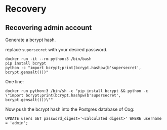 # Recovery

## Recovering admin account

Generate a bcrypt hash.

replace `supersecret` with your desired password.

```
docker run -it --rm python:3 /bin/bash
pip install bcrypt
python -c "import bcrypt;print(bcrypt.hashpw(b'supersecret', bcrypt.gensalt()))"
```

One line:

```
docker run python:3 /bin/sh -c "pip install bcrypt && python -c \"import bcrypt;print(bcrypt.hashpw(b'supersecret', bcrypt.gensalt()))\""
```

Now push the bcrypt hash into the Postgres database of Cog:

```
UPDATE users SET password_digest='<calculated digest>' WHERE username = 'admin';
```
